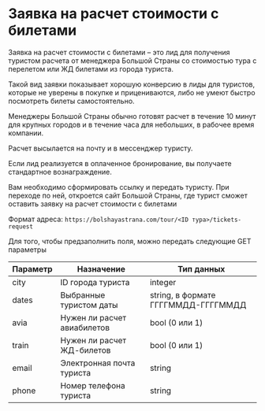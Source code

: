 # Заявка на расчет стоимости с билетами

Заявка на расчет стоимости с билетами – это лид для получения туристом расчета от менеджера Большой Страны со стоимостью
тура с перелетом или ЖД билетами из города туриста.

Такой вид заявки показывает хорошую конверсию в лиды для туристов, которые не уверены в покупке и прицениваются, либо не
умеют быстро посмотреть билеты самостоятельно.

Менеджеры Большой Страны обычно готовят расчет в течение 10 минут для крупных городов и в течение часа для небольших, в
рабочее время компании.

Расчет высылается на почту и в мессенджер туристу.

Если лид реализуется в оплаченное бронирование, вы получаете стандартное вознаграждение.

Вам необходимо сформировать ссылку и передать туристу. При переходе по ней, откроется сайт Большой Страны, где турист
сможет оставить заявку на расчет стоимости с билетами

Формат адреса: `https://bolshayastrana.com/tour/<ID тура>/tickets-request`

Для того, чтобы предзаполнить поля, можно передать следующие GET параметры

| Параметр | Назначение                  | Тип данных                          |
|----------|-----------------------------|-------------------------------------|
| city     | ID города туриста           | integer                             |
| dates    | Выбранные туристом даты     | string, в формате ГГГГММДД-ГГГГММДД |
| avia     | Нужен ли расчет авиабилетов | bool (0 или 1)                      |
| train    | Нужен ли расчет ЖД-билетов  | bool (0 или 1)                      |
| email    | Электронная почта туриста   | string                              |
| phone    | Номер телефона туриста      | string                              |